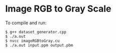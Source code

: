 # Image RGB to Gray Scale

To compile and run:
```
$ g++ dataset_generator.cpp
$ ./a.out
$ nvcc imageRGBtoGray.cu
$ ./a.out input.ppm output.pbm
```